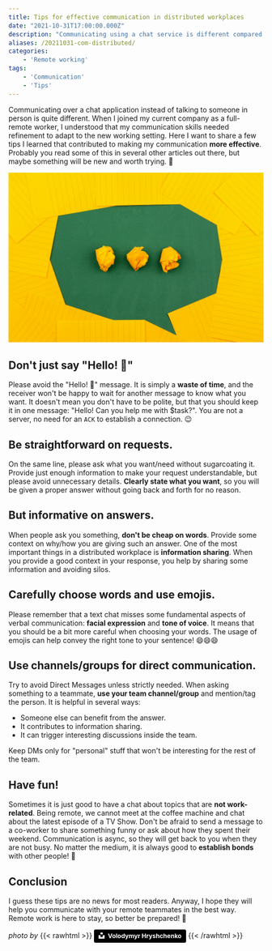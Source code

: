 ```yaml
---
title: Tips for effective communication in distributed workplaces
date: "2021-10-31T17:00:00.000Z"
description: "Communicating using a chat service is different compared to being in the same office. Here is what I learned when trying to make my communication with remote teammates more effective! 🚀"
aliases: /20211031-com-distributed/
categories: 
    - 'Remote working'
tags:
    - 'Communication'
    - 'Tips'
---
```


Communicating over a chat application instead of talking to someone in person is quite different. When I joined my current company as a full-remote worker, I understood that my communication skills needed refinement to adapt to the new working setting.
Here I want to share a few tips I learned that contributed to making my communication **more effective**. Probably you read some of this in several other articles out there, but maybe something will be new and worth trying. 🙂

![communication](img/communication.png)

## Don't just say "Hello! 👋"
Please avoid the "Hello! 👋" message. It is simply a **waste of time**, and the receiver won't be happy to wait for another message to know what you want. It doesn't mean you don't have to be polite, but that you should keep it in one message: "Hello! Can you help me with $task?". 
You are not a server, no need for an `ACK` to establish a connection. 😉

## Be straightforward on requests.
On the same line, please ask what you want/need without sugarcoating it. Provide just enough information to make your request understandable, but please avoid unnecessary details. **Clearly state what you want**, so you will be given a proper answer without going back and forth for no reason.

## But informative on answers.
When people ask you something, **don't be cheap on words**. Provide some context on why/how you are giving such an answer. One of the most important things in a distributed workplace is **information sharing**. When you provide a good context in your response, you help by sharing some information and avoiding silos.

## Carefully choose words and use emojis.
Please remember that a text chat misses some fundamental aspects of verbal communication: **facial expression** and **tone of voice**. It means that you should be a bit more careful when choosing your words. The usage of emojis can help convey the right tone to your sentence! 😄😄😄

## Use channels/groups for direct communication.
Try to avoid Direct Messages unless strictly needed. When asking something to a teammate, **use your team channel/group** and mention/tag the person. It is helpful in several ways:
* Someone else can benefit from the answer.
* It contributes to information sharing.
* It can trigger interesting discussions inside the team.

Keep DMs only for "personal" stuff that won't be interesting for the rest of the team.

## Have fun!
Sometimes it is just good to have a chat about topics that are **not work-related**. Being remote, we cannot meet at the coffee machine and chat about the latest episode of a TV Show. Don't be afraid to send a message to a co-worker to share something funny or ask about how they spent their weekend. Communication is async, so they will get back to you when they are not busy. No matter the medium, it is always good to **establish bonds** with other people! 🥳

## Conclusion
I guess these tips are no news for most readers. Anyway, I hope they will help you communicate with your remote teammates in the best way. Remote work is here to stay, so better be prepared! 🚀


*photo by* {{< rawhtml >}} <a style="background-color:black;color:white;text-decoration:none;padding:4px 6px;font-family:-apple-system, BlinkMacSystemFont, &quot;San Francisco&quot;, &quot;Helvetica Neue&quot;, Helvetica, Ubuntu, Roboto, Noto, &quot;Segoe UI&quot;, Arial, sans-serif;font-size:12px;font-weight:bold;line-height:1.2;display:inline-block;border-radius:3px" href="https://unsplash.com/@lunarts?utm_source=unsplash&utm_medium=referral&utm_content=creditCopyText" title="Download free do whatever you want high-resolution photos from Volodymyr Hryshchenko"><span style="display:inline-block;padding:2px 3px"><svg xmlns="http://www.w3.org/2000/svg" style="height:12px;width:auto;position:relative;vertical-align:middle;top:-2px;fill:white" viewBox="0 0 32 32"><title>unsplash-logo</title><path d="M10 9V0h12v9H10zm12 5h10v18H0V14h10v9h12v-9z"></path></svg></span><span style="display:inline-block;padding:2px 3px">Volodymyr Hryshchenko</span></a>
{{< /rawhtml >}}
